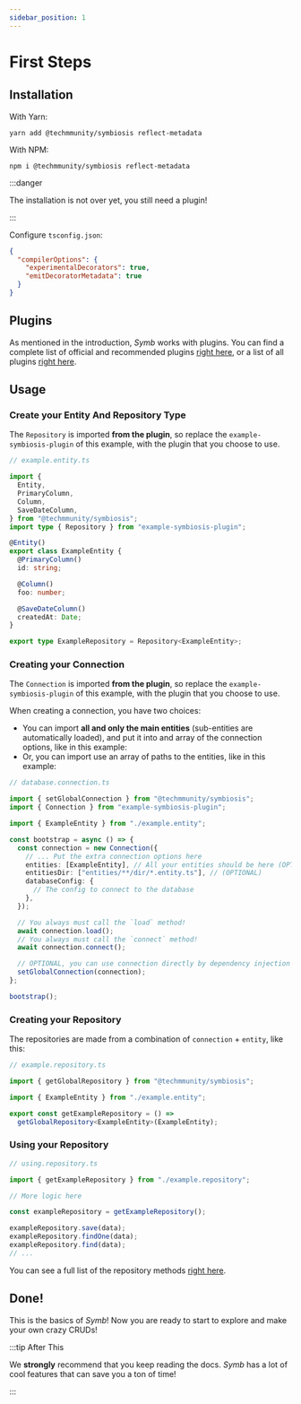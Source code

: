```yaml
---
sidebar_position: 1
---
```


# First Steps

## Installation

With Yarn:

```
yarn add @techmmunity/symbiosis reflect-metadata
```

With NPM:

```
npm i @techmmunity/symbiosis reflect-metadata
```

:::danger

The installation is not over yet, you still need a plugin!

:::

Configure `tsconfig.json`:

```json
{
  "compilerOptions": {
    "experimentalDecorators": true,
    "emitDecoratorMetadata": true
  }
}
```

## Plugins

As mentioned in the introduction, _Symb_ works with plugins. You can find a complete list of official and recommended plugins [right here](../overview/plugins), or a list of all plugins [right here](https://www.npmjs.com/search?q=keywords:techmmunity-symbiosis).

## Usage

### Create your Entity And Repository Type

The `Repository` is imported **from the plugin**, so replace the `example-symbiosis-plugin` of this example, with the plugin that you choose to use.

```ts
// example.entity.ts

import {
  Entity,
  PrimaryColumn,
  Column,
  SaveDateColumn,
} from "@techmmunity/symbiosis";
import type { Repository } from "example-symbiosis-plugin";

@Entity()
export class ExampleEntity {
  @PrimaryColumn()
  id: string;

  @Column()
  foo: number;

  @SaveDateColumn()
  createdAt: Date;
}

export type ExampleRepository = Repository<ExampleEntity>;
```

### Creating your Connection

The `Connection` is imported **from the plugin**, so replace the `example-symbiosis-plugin` of this example, with the plugin that you choose to use.

When creating a connection, you have two choices:

- You can import **all and only the main entities** (sub-entities are automatically loaded), and put it into and array of the connection options, like in this example:
- Or, you can import use an array of paths to the entities, like in this example:

```ts
// database.connection.ts

import { setGlobalConnection } from "@techmmunity/symbiosis";
import { Connection } from "example-symbiosis-plugin";

import { ExampleEntity } from "./example.entity";

const bootstrap = async () => {
  const connection = new Connection({
    // ... Put the extra connection options here
    entities: [ExampleEntity], // All your entities should be here (OPTIONAL)
    entitiesDir: ["entities/**/dir/*.entity.ts"], // (OPTIONAL)
    databaseConfig: {
      // The config to connect to the database
    },
  });

  // You always must call the `load` method!
  await connection.load();
  // You always must call the `connect` method!
  await connection.connect();

  // OPTIONAL, you can use connection directly by dependency injection
  setGlobalConnection(connection);
};

bootstrap();
```

### Creating your Repository

The repositories are made from a combination of `connection` + `entity`, like this:

```ts
// example.repository.ts

import { getGlobalRepository } from "@techmmunity/symbiosis";

import { ExampleEntity } from "./example.entity";

export const getExampleRepository = () =>
  getGlobalRepository<ExampleEntity>(ExampleEntity);
```

### Using your Repository

```ts
// using.repository.ts

import { getExampleRepository } from "./example.repository";

// More logic here

const exampleRepository = getExampleRepository();

exampleRepository.save(data);
exampleRepository.findOne(data);
exampleRepository.find(data);
// ...
```

You can see a full list of the repository methods [right here](./repositories).

## Done!

This is the basics of _Symb_! Now you are ready to start to explore and make your own crazy CRUDs!

:::tip After This

We **strongly** recommend that you keep reading the docs. _Symb_ has a lot of cool features that can save you a ton of time!

:::
